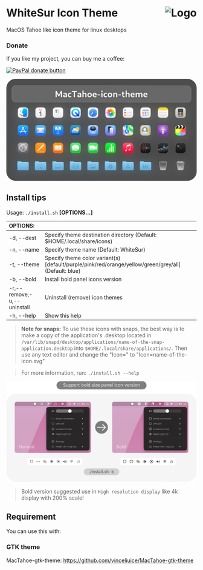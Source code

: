 <img src="https://github.com/vinceliuice/Sierra-gtk-theme/blob/imgs/logo.png" alt="Logo" align="right" /> WhiteSur Icon Theme
======

MacOS Tahoe like icon theme for linux desktops

### Donate

If you like my project, you can buy me a coffee:

<span class="paypal"><a href="https://www.paypal.me/vinceliuice" title="Donate to this project using Paypal"><img src="https://www.paypalobjects.com/webstatic/mktg/Logo/pp-logo-100px.png" alt="PayPal donate button" /></a></span>

![1](preview.png)

## Install tips

Usage:  `./install.sh`  **[OPTIONS...]**

|  OPTIONS:           | |
|:--------------------|:-------------|
|-d, --dest           | Specify theme destination directory (Default: $HOME/.local/share/icons)|
|-n, --name           | Specify theme name (Default: WhiteSur)|
|-t, --theme          | Specify theme color variant(s) [default/purple/pink/red/orange/yellow/green/grey/all] (Default: blue)|
|-b, --bold           | Install bold panel icons version|
|-r,--remove,-u,--uninstall | Uninstall (remove) icon themes|
|-h, --help           | Show this help|

> **Note for snaps:** To use these icons with snaps, the best way is to make a copy of the application's .desktop located in `/var/lib/snapd/desktop/applications/name-of-the-snap-application.desktop` into `$HOME/.local/share/applications/`. Then use any text editor and change the "Icon=" to "Icon=name-of-the-icon.svg"

> For more information, run: `./install.sh --help`

![bold](bold-size.png?raw=true)

> Bold version suggested use in `High resolution display` like 4k display with 200% scale!

## Requirement
You can use this with:

### GTK theme

MacTahoe-gtk-theme: https://github.com/vinceliuice/MacTahoe-gtk-theme


